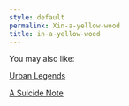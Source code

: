 ```yaml
---
style: default
permalink: Xin-a-yellow-wood
title: in-a-yellow-wood
---
```

You may also like:

[Urban Legends](http://scp-wiki.net/urban-legends)

[A Suicide Note](http://scp-wiki.net/a-suicide-note)
